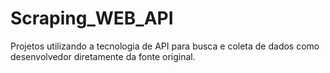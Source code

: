 # Scraping_WEB_API
Projetos utilizando a tecnologia de API para busca e coleta de dados como desenvolvedor diretamente da fonte original.
